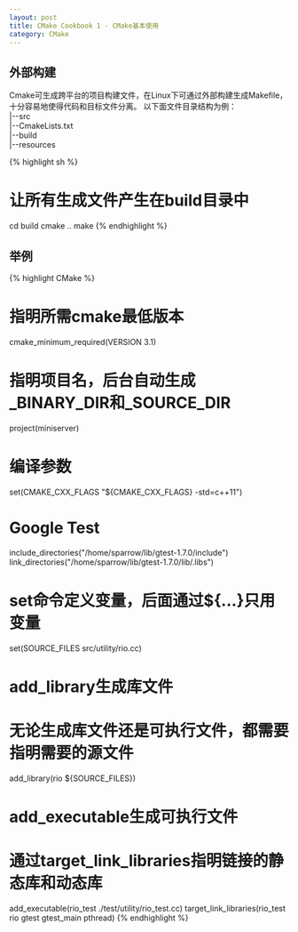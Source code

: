 ```yaml
---
layout: post
title: CMake Cookbook 1 - CMake基本使用
category: CMake
---
```


## 外部构建
Cmake可生成跨平台的项目构建文件，在Linux下可通过外部构建生成Makefile，十分容易地使得代码和目标文件分离。
以下面文件目录结构为例：  
|--src  
|--CmakeLists.txt  
|--build  
|--resources  
  
{% highlight sh %}
# 让所有生成文件产生在build目录中
cd build
cmake ..
make
{% endhighlight %}

## 举例

{% highlight CMake %}
# 指明所需cmake最低版本
cmake_minimum_required(VERSION 3.1)  


# 指明项目名，后台自动生成<projectname>_BINARY_DIR和<projectname>_SOURCE_DIR
project(miniserver)


# 编译参数
set(CMAKE_CXX_FLAGS "${CMAKE_CXX_FLAGS} -std=c++11")


# Google Test
include_directories("/home/sparrow/lib/gtest-1.7.0/include")
link_directories("/home/sparrow/lib/gtest-1.7.0/lib/.libs")


# set命令定义变量，后面通过${...}只用变量
set(SOURCE_FILES
    src/utility/rio.cc)
# add_library生成库文件
# 无论生成库文件还是可执行文件，都需要指明需要的源文件
add_library(rio ${SOURCE_FILES})


# add_executable生成可执行文件
# 通过target_link_libraries指明链接的静态库和动态库
add_executable(rio_test ./test/utility/rio_test.cc)
target_link_libraries(rio_test rio gtest gtest_main pthread)
{% endhighlight %}

